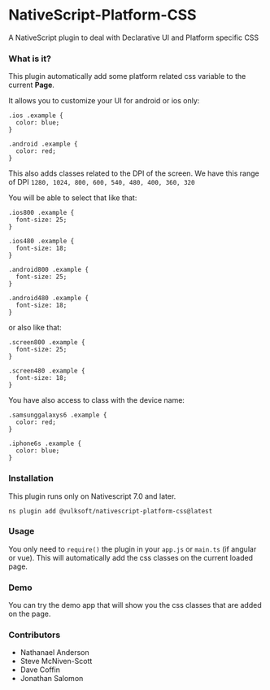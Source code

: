 # NativeScript-Platform-CSS

A NativeScript plugin to deal with Declarative UI and Platform specific CSS

### What is it?

This plugin automatically add some platform related css variable to the current **Page**.

It allows you to customize your UI for android or ios only:

```
.ios .example {
  color: blue;
}

.android .example {
  color: red;
}
```

This also adds classes related to the DPI of the screen.
We have this range of DPI `1280, 1024, 800, 600, 540, 480, 400, 360, 320`

You will be able to select that like that:

```
.ios800 .example {
  font-size: 25;
}

.ios480 .example {
  font-size: 18;
}

.android800 .example {
  font-size: 25;
}

.android480 .example {
  font-size: 18;
}
```

or also like that:

```
.screen800 .example {
  font-size: 25;
}

.screen480 .example {
  font-size: 18;
}
```

You have also access to class with the device name:

```
.samsunggalaxys6 .example {
  color: red;
}

.iphone6s .example {
  color: blue;
}
```

### Installation

This plugin runs only on Nativescript 7.0 and later.

```
ns plugin add @vulksoft/nativescript-platform-css@latest
```

### Usage

You only need to `require()` the plugin in your `app.js` or `main.ts` (if angular or vue).
This will automatically add the css classes on the current loaded page.

### Demo

You can try the demo app that will show you the css classes that are added on the page.

### Contributors

- Nathanael Anderson
- Steve McNiven-Scott
- Dave Coffin
- Jonathan Salomon
